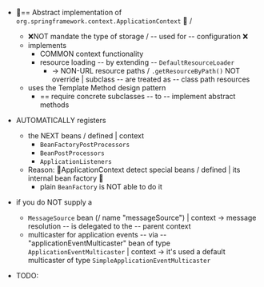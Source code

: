 * 👀== Abstract implementation of `org.springframework.context.ApplicationContext` 👀 /
  * ❌NOT mandate the type of storage / -- used for -- configuration ❌
  * implements 
    * COMMON context functionality
    * resource loading -- by extending -- `DefaultResourceLoader`
      * -> NON-URL resource paths / `.getResourceByPath()` NOT override | subclass -- are treated as -- class path resources
  * uses the Template Method design pattern
    * == require concrete subclasses -- to -- implement abstract methods

* AUTOMATICALLY registers 
  * the NEXT beans / defined | context
    * `BeanFactoryPostProcessors`
    * `BeanPostProcessors`
    * `ApplicationListeners`
  * Reason: 🧠ApplicationContext detect special beans / defined | its internal bean factory 🧠
    * plain `BeanFactory` is NOT able to do it 
 
* if you do NOT supply a
  * `MessageSource` bean (/ name "messageSource") | context -> message resolution -- is delegated to the -- parent context
  * multicaster for application events -- via -- "applicationEventMulticaster" bean of type `ApplicationEventMulticaster` | context -> it's used a default multicaster of type `SimpleApplicationEventMulticaster`

* TODO:
